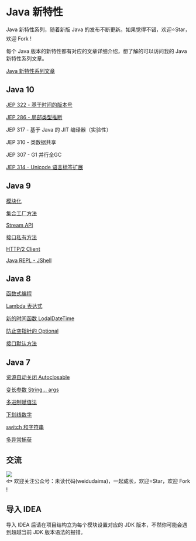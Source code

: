# Java 新特性
Java 新特性系列，随着新版 Java 的发布不断更新。如果觉得不错，欢迎⭐Star️，欢迎 Fork !

每个 Java 版本的新特性都有对应的文章详细介绍，想了解的可以访问我的 Java 新特性系列文章。

[Java 新特性系列文章]([https://www.wdbyte.com/categories/Java-%E6%96%B0%E7%89%B9%E6%80%A7/](https://www.wdbyte.com/categories/Java-新特性/))

## Java 10 

[JEP 322 - 基于时间的版本号](https://github.com/niumoo/jdk-feature/blob/master/jdk-feature-10/src/net/codingme/feature/jdk10/Java10Version.java)

[JEP 286 - 局部类型推断](https://github.com/niumoo/jdk-feature/blob/master/jdk-feature-10/src/net/codingme/feature/jdk10/Java10Var.java)

JEP 317 - 基于 Java 的 JIT 编译器（实验性）

JEP 310 - 类数据共享

JEP 307 - G1 并行全GC

[JEP 314 - Unicode 语言标签扩展](https://github.com/niumoo/jdk-feature/blob/master/jdk-feature-10/src/net/codingme/feature/jdk10/Java10Unicode.java)

## Java 9 

[模块化](https://github.com/niumoo/jdk-feature/tree/master/jdk-feature-9/src/main/java/net/codingme/feature/jdk9)

[集合工厂方法](https://github.com/niumoo/jdk-feature/blob/master/jdk-feature-9/src/main/java/net/codingme/feature/jdk9/Jdk9CollectionFactory.java)

[Stream API](https://github.com/niumoo/jdk-feature/blob/master/jdk-feature-9/src/main/java/net/codingme/feature/jdk9/Jdk9Stream.java)

[接口私有方法](https://github.com/niumoo/jdk-feature/blob/master/jdk-feature-9/src/main/java/net/codingme/feature/jdk9/Jdk9Interface.java)

[HTTP/2 Client](https://github.com/niumoo/jdk-feature/blob/master/jdk-feature-9/src/main/java/net/codingme/feature/jdk9/Jdk9Http.java)

[Java REPL - JShell](https://github.com/niumoo/jdk-feature/tree/master/jdk-feature-9/src/main/java/net/codingme/feature/jdk9)


## Java 8  
[函数式编程](https://github.com/niumoo/jdk-feature/blob/master/jdk-feature-8/src/main/java/net/codingme/feature/jdk8/Jdk8Function.java)

[Lambda 表达式](https://github.com/niumoo/jdk-feature/blob/master/jdk-feature-8/src/main/java/net/codingme/feature/jdk8/Jdk8Lambda.java)

[新的时间函数 LodalDateTime](https://github.com/niumoo/jdk-feature/blob/master/jdk-feature-8/src/main/java/net/codingme/feature/jdk8/Jdk8LocalDateTime.java)

[防止空指针的 Optional](https://github.com/niumoo/jdk-feature/blob/master/jdk-feature-8/src/main/java/net/codingme/feature/jdk8/Jdk8Optional.java)

[接口默认方法](https://github.com/niumoo/jdk-feature/blob/master/jdk-feature-8/src/main/java/net/codingme/feature/jdk8/Jdk8Interface.java)

## Java 7 
[资源自动关闭 Autoclosable](https://github.com/niumoo/jdk-feature/blob/master/jdk-feature-7/src/net/codingme/feature/jdk7/AutoCloseThrow.java)

[变长参数 String... args](https://github.com/niumoo/jdk-feature/blob/master/jdk-feature-7/src/net/codingme/feature/jdk7/AutoParams.java)

[多进制赋值法](https://github.com/niumoo/jdk-feature/blob/master/jdk-feature-7/src/net/codingme/feature/jdk7/Binary.java)

[下划线数字](https://github.com/niumoo/jdk-feature/blob/master/jdk-feature-7/src/net/codingme/feature/jdk7/NumberLine.java)

[switch 和字符串](https://github.com/niumoo/jdk-feature/blob/master/jdk-feature-7/src/net/codingme/feature/jdk7/SwitchWithString.java)

[多异常捕获 ](https://github.com/niumoo/jdk-feature/blob/master/jdk-feature-7/src/net/codingme/feature/jdk7/TryCatchMany.java)

## 交流
![](https://user-images.githubusercontent.com/26371673/69558482-46eab080-0fe3-11ea-8fa7-d9d824b7bed4.jpg)  
🐟 欢迎关注公众号：未读代码(weidudaima)，一起成长，欢迎⭐Star️，欢迎 Fork !

## 导入 IDEA
导入 IDEA 后请在项目结构立为每个模块设置对应的 JDK 版本，不然你可能会遇到超越当前 JDK 版本语法的报错。